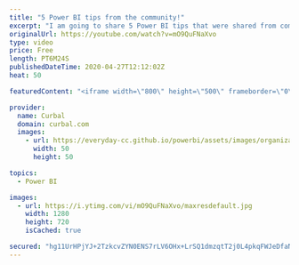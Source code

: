 ```yaml
---
title: "5 Power BI tips from the community!"
excerpt: "I am going to share 5 Power BI tips that were shared from community memebers. Some of the tips are seriously cool, dont miss it!  Here is link to Erik's blog post: https://eriksvensen-wordpress-com.cdn.ampproject.org/c/s/eriksvensen.wordpress.com/2020/04/24/powerquery-easily-copy-all-queries-from-a-pbix-to-excel-and-vice-versa/amp/"
originalUrl: https://youtube.com/watch?v=mO9QuFNaXvo
type: video
price: Free
length: PT6M24S
publishedDateTime: 2020-04-27T12:12:02Z
heat: 50

featuredContent: "<iframe width=\"800\" height=\"500\" frameborder=\"0\" src=\"https://www.youtube.com/embed/mO9QuFNaXvo\" allow=\"accelerometer; autoplay; encrypted-media; gyroscope; picture-in-picture\" allowfullscreen></iframe>"

provider:
  name: Curbal
  domain: curbal.com
  images:
    - url: https://everyday-cc.github.io/powerbi/assets/images/organizations/curbal.com-50x50.jpg
      width: 50
      height: 50

topics:
  - Power BI

images:
  - url: https://i.ytimg.com/vi/mO9QuFNaXvo/maxresdefault.jpg
    width: 1280
    height: 720
    isCached: true

secured: "hg11UrHPjYJ+2TzkcvZYN0ENS7rLV6OHx+LrSQ1dmzqtT2j0L4pkqFWJeDfaNxs41Tn2pdyE2rv8btqFvYPSf1KfKWJ8sDRnxGvln4kWGm1wnW3SJsHQ0HVGvfTDBCuChgJ6H6ue6DEhj8ZMkUnihDK1BY/huZvqAN5E00GIR6rfaz0GTCwerfR4dbOcGlaJiwXi6dxUJ1YiC+9RHKM8PGgjiT26HRdWU0xgii6W3YMr94dq1j+Mr30cE2+5y0jjELYQo+KydgYuyeuBqpoVIemY0DeabjSvY4WaSXu+ICj+pOnWNBNgw8DOsKmU1UgDzthHSHEMolSO6YRc8TSOZsYwsb7Rxkhx7lrLL3wuD8Hq5UIz8D+49k5zBx2bgL2EibWO4YUwf2Oh0klVw5U30EixxvQjhoAJW67M6IjzxAc=;ZnA3oBqJ/ficPObl3aX7Fw=="
---
```


